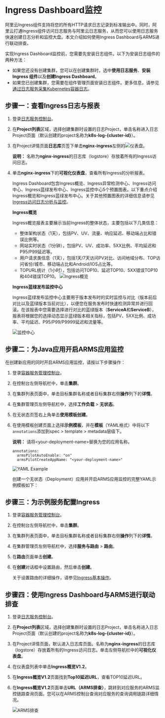 # Ingress Dashboard监控

阿里云Ingress组件支持将您的所有HTTP请求日志记录到标准输出中。同时，阿里云打通Ingress组件访问日志服务与阿里云日志服务，从而您可以使用日志服务快速创建日志分析和监控大盘。本文介绍如何使用Ingress Dashboard与ARMS进行联动排查。

实现Ingress Dashboard监控前，您需要先安装日志组件。以下为安装日志组件的两种方法：

-   如果您还没有创建集群，您可以在创建集群时，选中**使用日志服务**、**安装Ingress 组件**以及**创建Ingress Dashboard**。
-   如果您已创建集群，您需要在组件管理页面安装日志组件。更多信息，请参见[通过日志服务采集Kubernetes容器日志](/intl.zh-CN/Kubernetes集群用户指南/可观测性/日志管理/通过日志服务采集Kubernetes容器日志.md)。

## 步骤一：查看Ingress日志与报表

1.  登录[日志服务控制台](https://sls.console.aliyun.com)。

2.  在**Project列表**区域，选择创建集群时设置的日志Project，单击名称进入日志Project页面（默认创建的project名称为**k8s-log-\{cluster-id\}**）。

3.  在Project详情页面**日志库**页签下单击**nginx-ingress**左侧的![仪表盘](https://static-aliyun-doc.oss-accelerate.aliyuncs.com/assets/img/zh-CN/3603718061/p201103.png)。

    **说明：** 名称为**nginx-ingress**的日志库（logstore）存放着所有的Ingress访问日志。

4.  单击**nginx-ingress**下的**可视化仪表盘**，查看所有Ingress的分析报表。

    Ingress Dashboard包含Ingress概览、Ingress异常检测中心、Ingress访问中心、Ingress蓝绿发布中心、Ingress监控中心5个预置图表。以下重点介绍Ingress概览和Ingress蓝绿发布中心。关于其他预置图表的详细信息请参见[Ingress访问日志分析与监控](/intl.zh-CN/Kubernetes集群用户指南/网络/Ingress管理/Ingress访问日志分析与监控.md)。

    **Ingress概览**

    Ingress概览报表主要展示当前Ingress的整体状态，主要包括以下几类信息：

    -   整体架构状态（1天），包括PV、UV、流量、响应延迟、移动端占比和错误比例等。
    -   网站实时状态（1分钟），包括PV、UV、成功率、5XX比例、平均延迟和P95/P99延迟等。
    -   用户请求类信息（1天），包括1天/7天访问PV对比、访问地域分布、TOP访问省份/城市、移动端占比和Android/IOS占比等。
    -   TOPURL统计（1小时），包括访问TOP10、延迟TOP10、5XX错误TOP10和404错误TOP10。
    ![Ingress概览](https://static-aliyun-doc.oss-accelerate.aliyuncs.com/assets/img/zh-CN/3603718061/p201125.png)

    **Ingress蓝绿发布监控中心**

    Ingress蓝绿发布监控中心主要用于版本发布时的实时监控与对比（版本前后对比以及蓝绿版本当前对比），以便您在服务发布时快速检测异常并进行回滚。在该报表中您需要选择进行对比的蓝绿版本（**ServiceA**和**ServiceB**），报表将根据您的选择动态显示蓝绿版本相关指标，包括PV、5XX比例、成功率、平均延迟、P95/P99/P9999延迟和流量等。

    ![监控中心](https://static-aliyun-doc.oss-accelerate.aliyuncs.com/assets/img/zh-CN/3603718061/p201128.png)


## 步骤二：为Java应用开启ARMS应用监控

在创建新应用的同时开启ARMS应用监控，请按以下步骤操作：

1.  登录[容器服务管理控制台](https://cs.console.aliyun.com)。

2.  在控制台左侧导航栏中，单击**集群**。

3.  在集群列表页面中，单击目标集群名称或者目标集群右侧**操作**列下的**详情**。

4.  在集群管理页左侧导航栏中，选择**工作负载** \> **无状态**。

5.  在无状态页签右上角单击**使用模板创建**。

6.  在使用模板创建页面上选择**示例模板**，并在**模板**（YAML格式）中将以下`annotations`添加到spec \> template \> metadata层级下。

    **说明：** 请将<your-deployment-name\>替换为您的应用名称。

    ```
    annotations:
      armsPilotAutoEnable: "on"
      armsPilotCreateAppName: "<your-deployment-name>"                                
    ```

    ![YAML Example](https://static-aliyun-doc.oss-accelerate.aliyuncs.com/assets/img/zh-CN/0446760061/p53707.png)

    创建一个无状态（Deployment）应用并开启ARMS应用监控的完整YAML示例模板如下：


## 步骤三：为示例服务配置Ingress

1.  登录[容器服务管理控制台](https://cs.console.aliyun.com)。

2.  在控制台左侧导航栏中，单击**集群**。

3.  在集群列表页面中，单击目标集群名称或者目标集群右侧**操作**列下的**详情**。

4.  在集群管理页左侧导航栏中，选择**服务与路由** \> **路由**。

5.  在**路由**页面单击**创建**。

6.  在**创建**对话框中设置路由，然后单击**创建**。

    关于设置路由的详细操作，请参见[Ingress基本操作](/intl.zh-CN/Kubernetes集群用户指南/网络/Ingress管理/Ingress基本操作.md)。


## 步骤四：使用Ingress Dashboard与ARMS进行联动排查

1.  登录[日志服务控制台](https://sls.console.aliyun.com)。

2.  在**Project列表**区域，选择创建集群时设置的日志Project，单击名称进入日志Project页面（默认创建的project名称为**k8s-log-\{cluster-id\}**）。

3.  在Project详情页面，默认进入日志库页面。名称为**nginx-ingress**的日志库（logstore）存放着所有的Ingress访问日志。单击左侧导航栏中的**可视化仪表盘**。

4.  在仪表盘列表中单击**Ingress概览V1.2**。

5.  在**Ingress概览V1.2**页面找到**Top10延迟URL**，查看TOP10延迟URL。

6.  在**Ingress概览V1.2**页面单击**URL（ARMS排查）**，跳转到对应服务的ARMS监控链路查询页面。您可以在ARMS控制台查询对应服务的查询调用链路详细情况。

    ![ARMS排查](https://static-aliyun-doc.oss-accelerate.aliyuncs.com/assets/img/zh-CN/6763197061/p199045.png)


